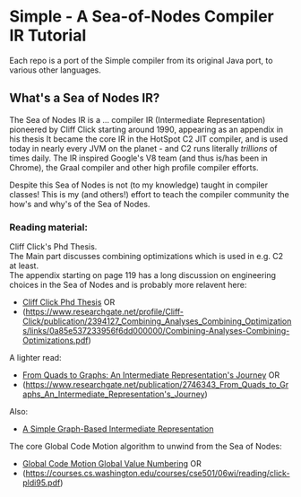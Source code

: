 # Simple - A Sea-of-Nodes Compiler IR Tutorial

Each repo is a port of the Simple compiler from its original Java port, to various other languages.

## What's a Sea of Nodes IR?

The Sea of Nodes IR is a ... compiler IR (Intermediate Representation) pioneered by Cliff Click starting around 1990, appearing as an appendix in his thesis
It became the core IR in the HotSpot C2 JIT compiler, and is used today in nearly every JVM on the planet - and C2 runs literally *trillions* of times daily.
The IR inspired Google's V8 team (and thus is/has been in Chrome), the Graal compiler and other high profile compiler efforts.

Despite this Sea of Nodes is not (to my knowledge) taught in compiler classes!
This is my (and others!) effort to teach the compiler community the how's and why's of the Sea of Nodes.

### Reading material:

Cliff Click's Phd Thesis.  
The Main part discusses combining optimizations which is used in e.g. C2 at least.  
The appendix starting on page 119 has a long discussion on engineering choices in the Sea of Nodes and is probably more relavent here:
* [Cliff Click Phd Thesis](https://repository.rice.edu/server/api/core/bitstreams/c5ea1ab7-e6c6-41e7-8e06-3cd5b80aeccd/content)  OR
* (https://www.researchgate.net/profile/Cliff-Click/publication/2394127_Combining_Analyses_Combining_Optimizations/links/0a85e537233956f6dd000000/Combining-Analyses-Combining-Optimizations.pdf)

A lighter read: 
* [From Quads to Graphs: An Intermediate Representation's Journey](http://softlib.rice.edu/pub/CRPC-TRs/reports/CRPC-TR93366-S.pdf)  OR
* (https://www.researchgate.net/publication/2746343_From_Quads_to_Graphs_An_Intermediate_Representation's_Journey)

Also:  
* [A Simple Graph-Based Intermediate Representation](https://www.oracle.com/technetwork/java/javase/tech/c2-ir95-150110.pdf)

The core Global Code Motion algorithm to unwind from the Sea of Nodes:
* [Global Code Motion Global Value Numbering](https://dl.acm.org/doi/10.1145/207110.207154)  OR
* (https://courses.cs.washington.edu/courses/cse501/06wi/reading/click-pldi95.pdf)
